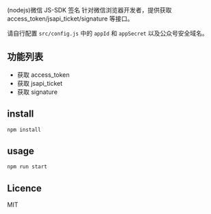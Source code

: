 (nodejs)微信 JS-SDK 签名
针对微信浏览器开发者，提供获取 access_token/jsapi_ticket/signature 等接口。

请自行配置 `src/config.js` 中的 `appId` 和 `appSecret` 以及公众号安全域名。

## 功能列表
+ 获取 access_token
+ 获取 jsapi_ticket
+ 获取 signature

## install
```bash
npm install
```

## usage
```bash
npm run start
```

## Licence
MIT
